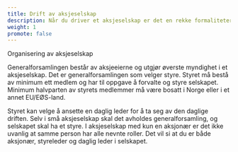 ```yaml
---
title: Drift av aksjeselskap
description: Når du driver et aksjeselskap er det en rekke formaliteter som du må forholde deg til. Krav til organisering fremkommer av aksjeloven og det er de samme kravene som stilles om selskapet er lite eller stort. 
weight: 1
promote: false
---
```


Organisering av aksjeselskap

Generalforsamlingen består av aksjeeierne og utgjør øverste myndighet i et aksjeselskap. Det er generalforsamlingen som velger styre. Styret må bestå av minimum ett medlem og har til oppgave å forvalte og styre selskapet. Minimum halvparten av styrets medlemmer må være bosatt i Norge eller i et annet EU/EØS-land.

Styret kan velge å ansette en daglig leder for å ta seg av den daglige driften. Selv i små aksjeselskap skal det avholdes generalforsamling, og selskapet skal ha et styre. I aksjeselskap med kun en aksjonær er det ikke uvanlig at samme person har alle nevnte roller. Det vil si at du er både aksjonær, styreleder og daglig leder i selskapet.